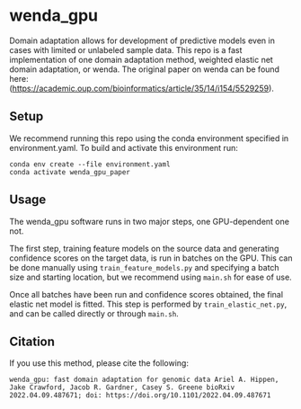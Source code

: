 # wenda_gpu

Domain adaptation allows for development of predictive models even in cases with limited or unlabeled sample data.
This repo is a fast implementation of one domain adaptation method, weighted elastic net domain adaptation, or wenda.
The original paper on wenda can be found here: (https://academic.oup.com/bioinformatics/article/35/14/i154/5529259).

## Setup
We recommend running this repo using the conda environment specified in environment.yaml. 
To build and activate this environment run:
```
conda env create --file environment.yaml
conda activate wenda_gpu_paper
```

## Usage
The wenda_gpu software runs in two major steps, one GPU-dependent one not.

The first step, training feature models on the source data and generating confidence scores on the target data, is run in batches on the GPU.
This can be done manually using `train_feature_models.py` and specifying a batch size and starting location, but we recommend using `main.sh` for ease of use.

Once all batches have been run and confidence scores obtained, the final elastic net model is fitted. This step is performed by `train_elastic_net.py`, and can be called directly or through `main.sh`.

## Citation
If you use this method, please cite the following:

`wenda_gpu: fast domain adaptation for genomic data
Ariel A. Hippen, Jake Crawford, Jacob R. Gardner, Casey S. Greene
bioRxiv 2022.04.09.487671; doi: https://doi.org/10.1101/2022.04.09.487671`
